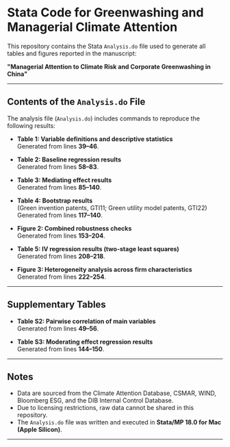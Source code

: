 # Stata Code for Greenwashing and Managerial Climate Attention

This repository contains the Stata `Analysis.do` file used to generate all tables and figures reported in the manuscript:

**"Managerial Attention to Climate Risk and Corporate Greenwashing in China"**

---

## Contents of the `Analysis.do` File

The analysis file (`Analysis.do`) includes commands to reproduce the following results:

- **Table 1: Variable definitions and descriptive statistics**  
  Generated from lines **39–46**.

- **Table 2: Baseline regression results**  
  Generated from lines **58–83**.

- **Table 3: Mediating effect results**  
  Generated from lines **85–140**.

- **Table 4: Bootstrap results**  
  (Green invention patents, GTI11; Green utility model patents, GTI22)  
  Generated from lines **117–140**.

- **Figure 2: Combined robustness checks**  
  Generated from lines **153–204**.

- **Table 5: IV regression results (two-stage least squares)**  
  Generated from lines **208–218**.

- **Figure 3: Heterogeneity analysis across firm characteristics**  
  Generated from lines **222–254**.

---

## Supplementary Tables

- **Table S2: Pairwise correlation of main variables**  
  Generated from lines **49–56**.

- **Table S3: Moderating effect regression results**  
  Generated from lines **144–150**.

---

## Notes
- Data are sourced from the Climate Attention Database, CSMAR, WIND, Bloomberg ESG, and the DIB Internal Control Database.  
- Due to licensing restrictions, raw data cannot be shared in this repository.  
- The `Analysis.do` file was written and executed in **Stata/MP 18.0 for Mac (Apple Silicon)**.

---
